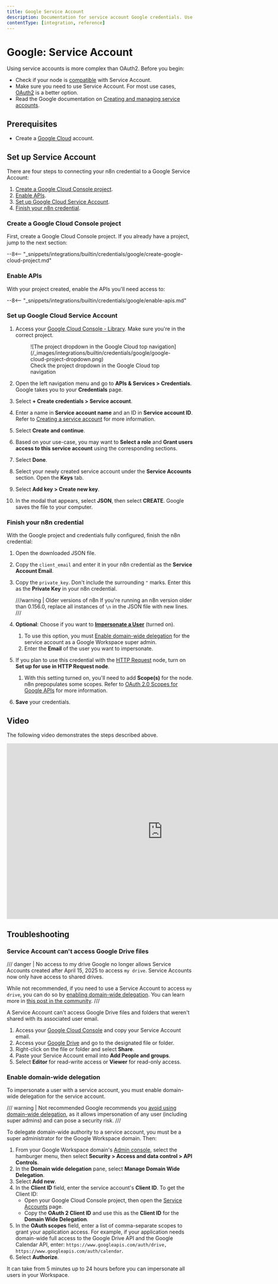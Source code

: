 ```yaml
---
title: Google Service Account
description: Documentation for service account Google credentials. Use these credentials to authenticate Google in n8n, a workflow automation platform.
contentType: [integration, reference]
---
```


# Google: Service Account

Using service accounts is more complex than OAuth2. Before you begin:

* Check if your node is [compatible](/integrations/builtin/credentials/google/index.md#compatible-nodes) with Service Account.
* Make sure you need to use Service Account. For most use cases, [OAuth2](/integrations/builtin/credentials/google/oauth-single-service.md) is a better option.
* Read the Google documentation on [Creating and managing service accounts](https://cloud.google.com/iam/docs/creating-managing-service-accounts).

## Prerequisites

* Create a [Google Cloud](https://cloud.google.com/) account.

## Set up Service Account

There are four steps to connecting your n8n credential to a Google Service Account:

1. [Create a Google Cloud Console project](#create-a-google-cloud-console-project).
1. [Enable APIs](#enable-apis).
1. [Set up Google Cloud Service Account](#set-up-google-cloud-service-account).
1. [Finish your n8n credential](#finish-your-n8n-credential).

### Create a Google Cloud Console project

First, create a Google Cloud Console project. If you already have a project, jump to the next section:

--8<-- "_snippets/integrations/builtin/credentials/google/create-google-cloud-project.md"

### Enable APIs

With your project created, enable the APIs you'll need access to:

--8<-- "_snippets/integrations/builtin/credentials/google/enable-apis.md"

### Set up Google Cloud Service Account

1. Access your [Google Cloud Console - Library](https://console.cloud.google.com/apis/library). Make sure you're in the correct project.

	<figure markdown="span">
	![The project dropdown in the Google Cloud top navigation](/_images/integrations/builtin/credentials/google/google-cloud-project-dropdown.png)
	<figcaption>Check the project dropdown in the Google Cloud top navigation</figcaption>
	</figure>

1. Open the left navigation menu and go to **APIs & Services > Credentials**. Google takes you to your **Credentials** page.
2. Select **+ Create credentials > Service account**.
3. Enter a name in **Service account name** and an ID in **Service account ID**. Refer to [Creating a service account](https://cloud.google.com/iam/docs/creating-managing-service-accounts?hl=en#creating) for more information.
4. Select **Create and continue**.
5. Based on your use-case, you may want to **Select a role** and **Grant users access to this service account**  using the corresponding sections.
6. Select **Done**.
7. Select your newly created service account under the **Service Accounts** section. Open the **Keys** tab.
8. Select **Add key > Create new key**.
9. In the modal that appears, select **JSON**, then select **CREATE**. Google saves the file to your computer.

### Finish your n8n credential

With the Google project and credentials fully configured, finish the n8n credential:

1. Open the downloaded JSON file.
2. Copy the `client_email` and enter it in your n8n credential as the **Service Account Email**.
3. Copy the `private_key`. Don't include the surrounding `"` marks. Enter this as the **Private Key** in your n8n credential.

	///warning | Older versions of n8n
	If you're running an n8n version older than 0.156.0, replace all instances of `\n` in the JSON file with new lines.
	///

4. **Optional**: Choose if you want to [**Impersonate a User**](https://developers.google.com/identity/protocols/oauth2/service-account#delegatingauthority) (turned on).
    1. To use this option, you must [Enable domain-wide delegation](#enable-domain-wide-delegation) for the service account as a Google Workspace super admin.
	1. Enter the **Email** of the user you want to impersonate.
5. If you plan to use this credential with the [HTTP Request](/integrations/builtin/core-nodes/n8n-nodes-base.httprequest/index.md) node, turn on **Set up for use in HTTP Request node**.
	1. With this setting turned on, you'll need to add **Scope(s)** for the node. n8n prepopulates some scopes. Refer to [OAuth 2.0 Scopes for Google APIs](https://developers.google.com/identity/protocols/oauth2/scopes) for more information.
6. **Save** your credentials.

## Video

The following video demonstrates the steps described above.

<div class="video-container">
<iframe width="840" height="472.5" src="https://www.youtube.com/embed/ArXVlpo3y1k" frameborder="0" allow="accelerometer; autoplay; clipboard-write; encrypted-media; gyroscope; picture-in-picture" allowfullscreen></iframe>
</div>

## Troubleshooting

### Service Account can't access Google Drive files

<!-- vale from-microsoft.FirstPerson = NO -->
/// danger | No access to my drive
Google no longer allows Service Accounts created after April 15, 2025 to access `my drive`. Service Accounts now only have access to shared drives.

While not recommended, if you need to use a Service Account to access `my drive`, you can do so by [enabling domain-wide delegation](#enable-domain-wide-delegation). You can learn more in [this post in the community](https://community.n8n.io/t/please-please-help-upload-file-google-drive-node-with-service-account-not-working/147750/15).
///
<!-- vale from-microsoft.FirstPerson = YES -->

A Service Account can't access Google Drive files and folders that weren't shared with its associated user email.

1. Access your [Google Cloud Console](https://console.cloud.google.com) and copy your Service Account email.
2. Access your [Google Drive](https://drive.google.com) and go to the designated file or folder.
3. Right-click on the file or folder and select **Share**.
4. Paste your Service Account email into **Add People and groups**.
5. Select **Editor** for read-write access or **Viewer** for read-only access.

### Enable domain-wide delegation

To impersonate a user with a service account, you must enable domain-wide delegation for the service account.

/// warning | Not recommended
Google recommends you [avoid using domain-wide delegation](https://cloud.google.com/iam/docs/best-practices-service-accounts#domain-wide-delegation), as it allows impersonation of any user (including super admins) and can pose a security risk.
///

To delegate domain-wide authority to a service account, you must be a super administrator for the Google Workspace domain. Then:

1. From your Google Workspace domain's [Admin console](https://admin.google.com/), select the hamburger menu, then select **Security > Access and data control > API Controls**.
2. In the **Domain wide delegation** pane, select **Manage Domain Wide Delegation**.
3. Select **Add new**.
4. In the **Client ID** field, enter the service account's **Client ID**. To get the Client ID:
    * Open your Google Cloud Console project, then open the [Service Accounts](https://console.cloud.google.com/iam-admin/serviceaccounts) page.
    * Copy the **OAuth 2 Client ID** and use this as the **Client ID** for the **Domain Wide Delegation**.
5. In the **OAuth scopes** field, enter a list of comma-separate scopes to grant your application access. For example, if your application needs domain-wide full access to the Google Drive API and the Google Calendar API, enter: `https://www.googleapis.com/auth/drive, https://www.googleapis.com/auth/calendar`.
6. Select **Authorize**.

It can take from 5 minutes up to 24 hours before you can impersonate all users in your Workspace.
